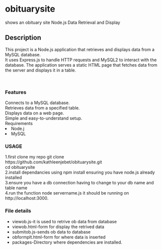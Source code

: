 # obituarysite
shows an obituary site
Node.js Data Retrieval and Display
<h2>Description</h2>
<p></p>This project is a Node.js application that retrieves and displays data from a MySQL database.<br> It uses Express.js to handle HTTP requests and MySQL2 to interact with the database. The application serves a static HTML page that fetches data from the server and displays it in a table.</p><br>

<h3>Features</h3>
Connects to a MySQL database.<br>
Retrieves data from a specified table.<br>
Displays data on a web page.<br>
Simple and easy-to-understand setup.<br>
Requirements
<li>Node.j</li>
<li>MySQL</li>
<h3>USAGE</h3>
1.first clone my repo
git clone https://github.com/kathleenjebet/obituarysite.git<br>
cd obituarysite<br>
2.install dependancies using npm install ensuring you have node.js already installed<br>
3.ensure you have a db connection having to change to your db name and table name <br>
4.run the function node servername.js
it should be running on http://localhost:3000.
<h3>File details</h3>
<ul>
<li>viewob.js-it is used to retrive ob data from database</li>
<li>viewob.html-form for display the retrived data</li>
<li>submitob.js-sends ob data to database</li>
<li>obformplt.html-form for where data is inserted</li>
<li>packages-Directory where dependencies are installed.</li>





</ul>












